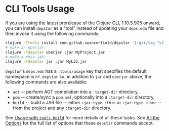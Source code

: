 # CLI Tools Usage

If you are using the latest prerelease of the Clojure CLI, 1.10.3.905 onward, you can install `depstar` as a "tool" instead of updating your `deps.edn` file and then invoke it using the following commands:

```bash
clojure -Ttools install com.github.seancorfield/depstar '{:git/tag "v2.1.267"}' :as depstar
# make an uberjar:
clojure -Tdepstar uberjar :jar MyProject.jar
# make a thin JAR:
clojure -Tdepstar jar :jar MyLib.jar
```

`depstar`'s `deps.edn` has a `:tools/usage` key that specifies the default namespace is `hf.depstar` so, in addition to `jar` and `uberjar` above, the following commands are also available:
* `aot` -- perform AOT compilation into a `:target-dir` directory,
* `pom` -- create/sync a `pom.xml`, optionally into a `:target-dir` directory,
* `build` -- build a JAR file -- either `:jar-type :thin` or `:jar-type :uber` -- from the project and any `:target-dir` directory.

See [Usage with `tools.build`](tools-build.md) for more details of all these tasks. See [All the Options](options.md) for the full list of options that these `depstar` commands accept.
